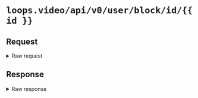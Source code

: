 # `loops.video/api/v0/user/block/id/{{ id }}`

## Request

<details>
<summary>Raw request</summary>
<pre>
POST /api/v0/user/block/id/80229455741718528 HTTP/1.1
Authorization: Bearer [[ redacted ]]
Host: loops.video
</pre>
</details>

## Response

<details>
<summary>Raw response</summary>
<pre>
200 OK
date: Thu, 07 Nov 2024 02:33:58 GMT
content-type: application/json
transfer-encoding: chunked
connection: keep-alive
vary: Accept-Encoding
cache-control: no-cache, private
access-control-allow-origin: *
x-frame-options: SAMEORIGIN
x-xss-protection: 1; mode=block
x-content-type-options: nosniff
cf-cache-status: DYNAMIC
report-to: {"endpoints":[{"url":"https:\/\/a.nel.cloudflare.com\/report\/v4?s=wUE4QLRRXyXq0UhsXwwbQhLIEFwYSKn2tlnvlmS6mS%2FykW9w0l8%2Fx3Asn1%2FvZB8f7JoQQnT%2Fh54o6NKRa7n6S%2FZRREW3NZlWpdgwVR80%2FUCKoT%2BnXjJD8E4Psc9kfeVLCBjExvGRoalM4w%3D%3D"}],"group":"cf-nel","max_age":604800}
nel: {"success_fraction":0,"report_to":"cf-nel","max_age":604800}
server: cloudflare
cf-ray: 8de9ebeadda302b7-CDG
alt-svc: h3=":443"; ma=86400
server-timing: cfL4;desc="?proto=TCP&rtt=38885&sent=5&recv=5&lost=0&retrans=0&sent_bytes=2810&recv_bytes=722&delivery_rate=59913&cwnd=168&unsent_bytes=0&cid=78d45ef8c742c148&ts=377&x=0"

{
  "is_blocking": true
}
</pre>
</details>
